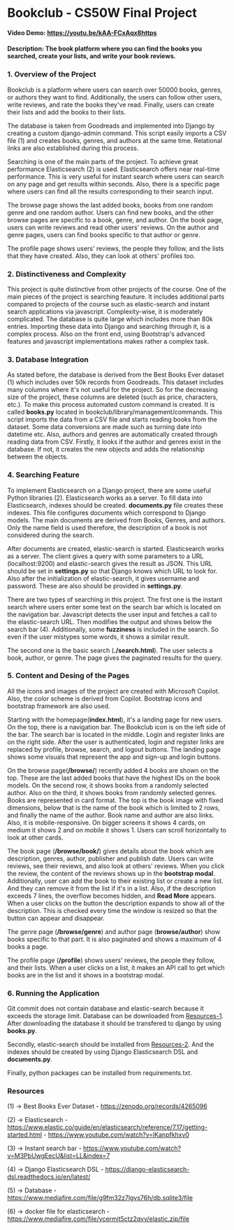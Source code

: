 # Bookclub - CS50W Final Project
#### Video Demo: https://youtu.be/kAA-FCxAqx8https
#### Description: The book platform where you can find the books you searched, create your lists, and write your book reviews.

### 1. Overview of the Project
Bookclub is a platform where users can search over 50000 books, genres, or authors they want to find. Additionally, the users can follow other users, write reviews, and rate the books they've read. Finally, users can create their lists and add the books to their lists.

The database is taken from Goodreads and implemented into Django by creating a custom django-admin command. This script easily imports a CSV file (1) and creates books, genres, and authors at the same time. Relational links are also established during this process.

Searching is one of the main parts of the project. To achieve great performance Elasticsearch (2) is used. Elasticsearch offers near real-time performance. This is very useful for instant search where users can search on any page and get results within seconds. Also, there is a specific page where users can find all the results corresponding to their search input.

The browse page shows the last added books, books from one random genre and one random author. Users can find new books, and the other browse pages are specific to a book, genre, and author. On the book page, users can write reviews and read other users' reviews. On the author and genre pages, users can find books specific to that author or genre.

The profile page shows users' reviews, the people they follow, and the lists that they have created. Also, they can look at others' profiles too. 

### 2. Distinctiveness and Complexity

This project is quite distinctive from other projects of the course. One of the main pieces of the project is searching feauture. It includes additional parts compared to projects of the course such as elastic-search and instant search applications via javascript. Complexity-wise, it is moderately complicated. The database is quite large which includes more than 80k entries. Importing these data into Django and searching through it, is a complex process. Also on the front end, using Bootstrap's advanced features and javascript implementations makes rather a complex task.

### 3. Database Integration

As stated before, the database is derived from the Best Books Ever dataset (1) which includes over 50k records from Goodreads. This dataset includes many columns where it's not useful for the project. So for the decreasing size of the project, these columns are deleted (such as price, characters, etc.). To make this process automated custom command is created. It is called **books.py** located in bookclub/library/management/commands. This script imports the data from a CSV file and starts reading books from the dataset. Some data conversions are made such as turning date into datetime etc. Also, authors and genres are automatically created through reading data from CSV. Firstly, it looks if the author and genres exist in the database. If not, it creates the new objects and adds the relationship between the objects.

### 4. Searching Feature
To implement Elasticsearch on a Django project, there are some useful Python libraries (2). Elasticsearch works as a server. To fill data into Elasticsearch, indexes should be created. **documents.py** file creates these indexes. This file configures documents which correspond to Django models. The main documents are derived from Books, Genres, and authors. Only the name field is used therefore, the description of a book is not considered during the search.

After documents are created, elastic-search is started. Elasticsearch works as a server. The client gives a query with some parameters to a URL (localhost:9200) and elastic-search gives the result as JSON. This URL should be set in **settings.py** so that Django knows which URL to look for. Also after the initialization of elastic-search, it gives username and password. These are also should be provided in **settings.py**.

There are two types of searching in this project. The first one is the instant search where users enter some text on the search bar which is located on the navigation bar. Javascript detects the user input and fetches a call to the elastic-search URL. Then modifies the output and shows below the search bar (4). Additionally, some **fuzziness** is included in the search. So even if the user mistypes some words, it shows a similar result.

The second one is the basic search (**./search.html**). The user selects a book, author, or genre. The page gives the paginated results for the query.
### 5. Content and Desing of the Pages
All the icons and images of the project are created with Microsoft Copilot. Also, the color scheme is derived from Copilot. Bootstrap icons and bootstrap framework are also used.

Starting with the homepage(**index.html**), it's a landing page for new users. On the top, there is a navigation bar. The Bookclub icon is on the left side of the bar. The search bar is located in the middle. Login and register links are on the right side. After the user is authenticated, login and register links are replaced by profile, browse, search, and logout buttons. The landing page shows some visuals that represent the app and sign-up and login buttons.

On the browse page(**/browse/**) recently added 4 books are shown on the top. These are the last added books that have the highest IDs on the book models. On the second row, it shows books from a randomly selected author. Also on the third, it shows books from randomly selected genres. Books are represented in card format. The top is the book image with fixed dimensions, below that is the name of the book which is limited to 2 rows, and finally the name of the author. Book name and author are also links. Also, it is mobile-responsive. On bigger screens it shows 4 cards, on medium it shows 2 and on mobile it shows 1. Users can scroll horizontally to look at other cards.

The book page (**/browse/book/**) gives details about the book which are description, genres, author, publisher and publish date. Users can write reviews, see their reviews, and also look at others' reviews. When you click the review, the content of the reviews shows up in the **bootstrap modal**. Additionally, user can add the book to their existing list or create a new list. And they can remove it from the list if it's in a list. Also, if the description exceeds 7 lines, the overflow becomes hidden, and **Read More** appears. When a user clicks on the button the description expands to show all of the description. This is checked every time the window is resized so that the button can appear and disappear.

The genre page (**/browse/genre**) and author page (**browse/author**) show books specific to that part. It is also paginated and shows a maximum of 4 books a page.

The profile page (**/profile**) shows users' reviews, the people they follow, and their lists. When a user clicks on a list, it makes an API call to get which books are in the list and it shows in a bootstrap modal.

### 6. Running the Application
Git commit does not contain database and elastic-search because it exceeds the storage limit. Database can be downloaded from [Resources-1](#resources). After downloading the database it should be transfered to django by using **books.py**.

Secondly, elastic-search should be installed from [Resources-2](#resources). And the indexes should be created by using Django Elasticsearch DSL and **documents.py**.

Finally, python packages can be installed from requirements.txt.
### Resources
(1) -> Best Books Ever Dataset - https://zenodo.org/records/4265096

(2) -> Elasticsearch - https://www.elastic.co/guide/en/elasticsearch/reference/7.17/getting-started.html - https://www.youtube.com/watch?v=lKanpfkhxv0

(3) -> Instant search bar - https://www.youtube.com/watch?v=M3PbUwgEecU&list=LL&index=7

(4) -> Django Elasticsearch DSL - https://django-elasticsearch-dsl.readthedocs.io/en/latest/

(5) -> Database - https://www.mediafire.com/file/g9fm32z7lgvs76h/db.sqlite3/file 

(6) -> docker file for elasticsearch - https://www.mediafire.com/file/ycermit5ctz2qvv/elastic.zip/file

